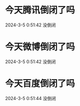 # 今天腾讯倒闭了吗

2024-3-5 0:51:42 没倒闭

# 今天微博倒闭了吗

2024-3-5 0:51:42 没倒闭

# 今天百度倒闭了吗

2024-3-5 0:51:44 没倒闭

